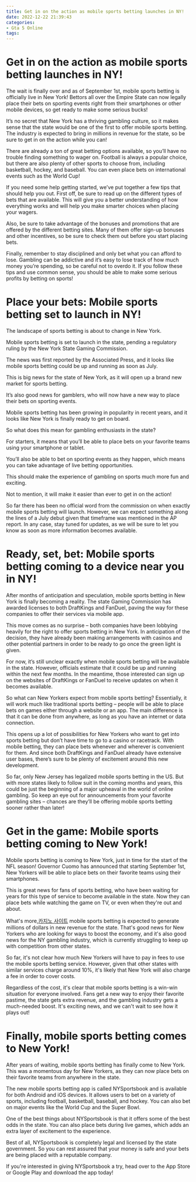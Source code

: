 ```yaml
---
title: Get in on the action as mobile sports betting launches in NY!
date: 2022-12-22 21:39:43
categories:
- Gta 5 Online
tags:
---
```



#  Get in on the action as mobile sports betting launches in NY!

The wait is finally over and as of September 1st, mobile sports betting is officially live in New York! Bettors all over the Empire State can now legally place their bets on sporting events right from their smartphones or other mobile devices, so get ready to make some serious bucks!

It’s no secret that New York has a thriving gambling culture, so it makes sense that the state would be one of the first to offer mobile sports betting. The industry is expected to bring in millions in revenue for the state, so be sure to get in on the action while you can!

There are already a ton of great betting options available, so you’ll have no trouble finding something to wager on. Football is always a popular choice, but there are also plenty of other sports to choose from, including basketball, hockey, and baseball. You can even place bets on international events such as the World Cup!

If you need some help getting started, we’ve put together a few tips that should help you out. First off, be sure to read up on the different types of bets that are available. This will give you a better understanding of how everything works and will help you make smarter choices when placing your wagers.

Also, be sure to take advantage of the bonuses and promotions that are offered by the different betting sites. Many of them offer sign-up bonuses and other incentives, so be sure to check them out before you start placing bets.

Finally, remember to stay disciplined and only bet what you can afford to lose. Gambling can be addictive and it’s easy to lose track of how much money you’re spending, so be careful not to overdo it. If you follow these tips and use common sense, you should be able to make some serious profits by betting on sports!

#  Place your bets: Mobile sports betting set to launch in NY!

The landscape of sports betting is about to change in New York.

Mobile sports betting is set to launch in the state, pending a regulatory ruling by the New York State Gaming Commission.

The news was first reported by the Associated Press, and it looks like mobile sports betting could be up and running as soon as July.

This is big news for the state of New York, as it will open up a brand new market for sports betting.

It’s also good news for gamblers, who will now have a new way to place their bets on sporting events.

Mobile sports betting has been growing in popularity in recent years, and it looks like New York is finally ready to get on board.

So what does this mean for gambling enthusiasts in the state?

For starters, it means that you’ll be able to place bets on your favorite teams using your smartphone or tablet.

You’ll also be able to bet on sporting events as they happen, which means you can take advantage of live betting opportunities.

This should make the experience of gambling on sports much more fun and exciting.

Not to mention, it will make it easier than ever to get in on the action!








   



   So far there has been no official word from the commission on when exactly mobile sports betting will launch. However, we can expect something along the lines of a July debut given that timeframe was mentioned in the AP report. In any case, stay tuned for updates, as we will be sure to let you know as soon as more information becomes available.

#  Ready, set, bet: Mobile sports betting coming to a device near you in NY!

After months of anticipation and speculation, mobile sports betting in New York is finally becoming a reality. The state Gaming Commission has awarded licenses to both DraftKings and FanDuel, paving the way for these companies to offer their services via mobile app.

This move comes as no surprise – both companies have been lobbying heavily for the right to offer sports betting in New York. In anticipation of the decision, they have already been making arrangements with casinos and other potential partners in order to be ready to go once the green light is given.

For now, it’s still unclear exactly when mobile sports betting will be available in the state. However, officials estimate that it could be up and running within the next few months. In the meantime, those interested can sign up on the websites of DraftKings or FanDuel to receive updates on when it becomes available.

So what can New Yorkers expect from mobile sports betting? Essentially, it will work much like traditional sports betting – people will be able to place bets on games either through a website or an app. The main difference is that it can be done from anywhere, as long as you have an internet or data connection.

This opens up a lot of possibilities for New Yorkers who want to get into sports betting but don’t have time to go to a casino or racetrack. With mobile betting, they can place bets whenever and wherever is convenient for them. And since both DraftKings and FanDuel already have extensive user bases, there’s sure to be plenty of excitement around this new development.

So far, only New Jersey has legalized mobile sports betting in the US. But with more states likely to follow suit in the coming months and years, this could be just the beginning of a major upheaval in the world of online gambling. So keep an eye out for announcements from your favorite gambling sites – chances are they’ll be offering mobile sports betting sooner rather than later!

#  Get in the game: Mobile sports betting coming to New York!

Mobile sports betting is coming to New York, just in time for the start of the NFL season! Governor Cuomo has announced that starting September 1st, New Yorkers will be able to place bets on their favorite teams using their smartphones.

This is great news for fans of sports betting, who have been waiting for years for this type of service to become available in the state. Now they can place bets while watching the game on TV, or even when they're out and about.

What's more,[카지노 사이트](https://choegocasino.com/) mobile sports betting is expected to generate millions of dollars in new revenue for the state. That's good news for New Yorkers who are looking for ways to boost the economy, and it's also good news for the NY gambling industry, which is currently struggling to keep up with competition from other states.

So far, it's not clear how much New Yorkers will have to pay in fees to use the mobile sports betting service. However, given that other states with similar services charge around 10%, it's likely that New York will also charge a fee in order to cover costs.

Regardless of the cost, it's clear that mobile sports betting is a win-win situation for everyone involved. Fans get a new way to enjoy their favorite pastime, the state gets extra revenue, and the gambling industry gets a much-needed boost. It's exciting news, and we can't wait to see how it plays out!

#  Finally, mobile sports betting comes to New York!

After years of waiting, mobile sports betting has finally come to New York. This was a momentous day for New Yorkers, as they can now place bets on their favorite teams from anywhere in the state.

The new mobile sports betting app is called NYSportsbook and is available for both Android and iOS devices. It allows users to bet on a variety of sports, including football, basketball, baseball, and hockey. You can also bet on major events like the World Cup and the Super Bowl.

One of the best things about NYSportsbook is that it offers some of the best odds in the state. You can also place bets during live games, which adds an extra layer of excitement to the experience.

Best of all, NYSportsbook is completely legal and licensed by the state government. So you can rest assured that your money is safe and your bets are being placed with a reputable company.

If you're interested in giving NYSportsbook a try, head over to the App Store or Google Play and download the app today!
